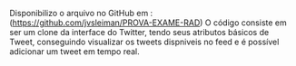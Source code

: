 Disponibilizo o arquivo no GitHub em : (https://github.com/jvsleiman/PROVA-EXAME-RAD)
O código consiste em ser um clone da interface do Twitter, tendo seus atributos básicos de Tweet, conseguindo visualizar 
os tweets dispniveis no feed e é possível adicionar um tweet em tempo real. 

